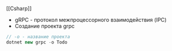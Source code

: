[[Csharp]]

- gRPC - протокол межпроцессорного взаимодействия (IPC)
- Создание проекта grpc
```cs
// -o - название проекта
dotnet new grpc -o Todo
```
